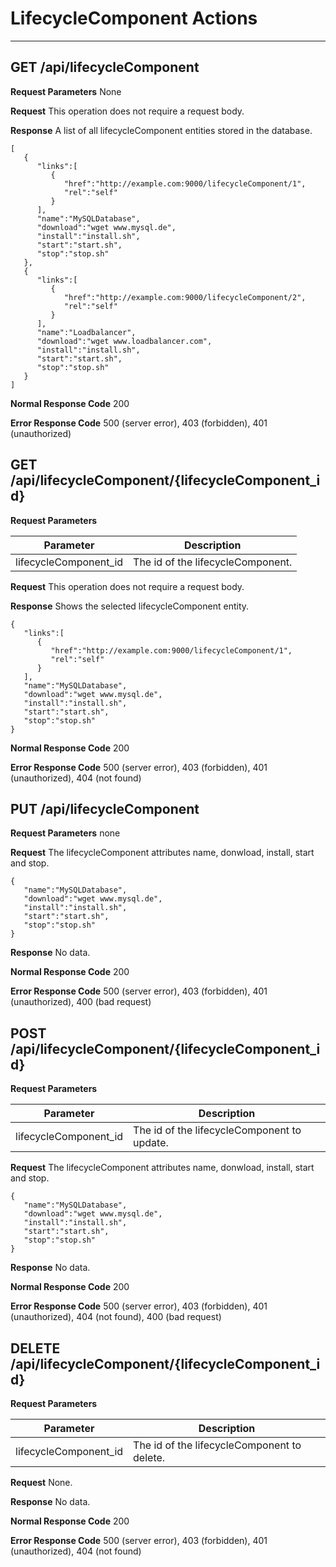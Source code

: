 # LifecycleComponent Actions
***

## GET /api/lifecycleComponent

**Request Parameters** None

**Request** This operation does not require a request body.

**Response** A list of all lifecycleComponent entities stored in the database.

```
[  
   {  
      "links":[  
         {  
            "href":"http://example.com:9000/lifecycleComponent/1",
            "rel":"self"
         }
      ],
      "name":"MySQLDatabase",
      "download":"wget www.mysql.de",
      "install":"install.sh",
      "start":"start.sh",
      "stop":"stop.sh"
   },
   {  
      "links":[  
         {  
            "href":"http://example.com:9000/lifecycleComponent/2",
            "rel":"self"
         }
      ],
      "name":"Loadbalancer",
      "download":"wget www.loadbalancer.com",
      "install":"install.sh",
      "start":"start.sh",
      "stop":"stop.sh"
   }
]
```

**Normal Response Code** 200

**Error Response Code** 500 (server error), 403 (forbidden), 401 (unauthorized)

## GET /api/lifecycleComponent/{lifecycleComponent_id}

**Request Parameters**

Parameter             | Description
-------------         | -------------
lifecycleComponent_id | The id of the lifecycleComponent.

**Request** This operation does not require a request body.

**Response** Shows the selected lifecycleComponent entity.

```
{  
   "links":[  
      {  
         "href":"http://example.com:9000/lifecycleComponent/1",
         "rel":"self"
      }
   ],
   "name":"MySQLDatabase",
   "download":"wget www.mysql.de",
   "install":"install.sh",
   "start":"start.sh",
   "stop":"stop.sh"
}
```

**Normal Response Code** 200

**Error Response Code** 500 (server error), 403 (forbidden), 401 (unauthorized), 404 (not found)

## PUT /api/lifecycleComponent

**Request Parameters** none

**Request** The lifecycleComponent attributes name, donwload, install, start and stop.

```
{  
   "name":"MySQLDatabase",
   "download":"wget www.mysql.de",
   "install":"install.sh",
   "start":"start.sh",
   "stop":"stop.sh"
}
```

**Response** No data.

**Normal Response Code** 200

**Error Response Code** 500 (server error), 403 (forbidden), 401 (unauthorized), 400 (bad request)

## POST /api/lifecycleComponent/{lifecycleComponent_id}

**Request Parameters** 

Parameter                | Description
-------------            | -------------
lifecycleComponent_id    | The id of the lifecycleComponent to update.

**Request** The lifecycleComponent attributes name, donwload, install, start and stop.

```
{  
   "name":"MySQLDatabase",
   "download":"wget www.mysql.de",
   "install":"install.sh",
   "start":"start.sh",
   "stop":"stop.sh"
}
```

**Response** No data.

**Normal Response Code** 200

**Error Response Code** 500 (server error), 403 (forbidden), 401 (unauthorized), 404 (not found), 400 (bad request)

## DELETE /api/lifecycleComponent/{lifecycleComponent_id}

**Request Parameters** 

Parameter               | Description
-------------           | -------------
lifecycleComponent_id   | The id of the lifecycleComponent to delete.

**Request** None.

**Response** No data.

**Normal Response Code** 200

**Error Response Code** 500 (server error), 403 (forbidden), 401 (unauthorized), 404 (not found)